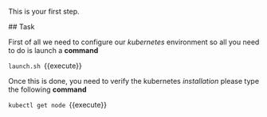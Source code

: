 This is your first step.

## Task

First of all we need to configure our _kubernetes_ environment so all you need to do is launch a **command**

`launch.sh `{{execute}}

Once this is done, you need to verify the kubernetes _installation_ please type the following **command**

`kubectl get node `{{execute}}